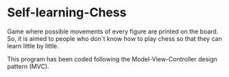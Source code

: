 # Self-learning-Chess
Game where possible movements of every figure are printed on the board. So, it is aimed to people who don´t know how to play chess so that they can learn little by little.

This program has been coded following the Model-View-Controller design pattern (MVC).

